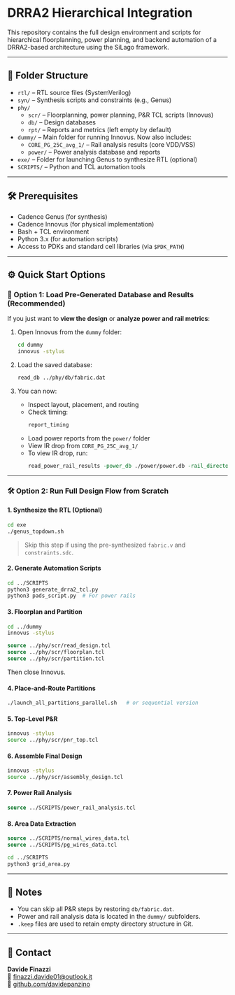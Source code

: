 # DRRA2 Hierarchical Integration

This repository contains the full design environment and scripts for hierarchical floorplanning, power planning, and backend automation of a DRRA2-based architecture using the SiLago framework.

---

## 📁 Folder Structure

- `rtl/` – RTL source files (SystemVerilog)
- `syn/` – Synthesis scripts and constraints (e.g., Genus)
- `phy/`
  - `scr/` – Floorplanning, power planning, P&R TCL scripts (Innovus)
  - `db/` – Design databases
  - `rpt/` – Reports and metrics (left empty by default)
- `dummy/` – Main folder for running Innovus. Now also includes:
  - `CORE_PG_25C_avg_1/` – Rail analysis results (core VDD/VSS)
  - `power/` – Power analysis database and reports
- `exe/` – Folder for launching Genus to synthesize RTL (optional)
- `SCRIPTS/` – Python and TCL automation tools

---

## 🛠️ Prerequisites

- Cadence Genus (for synthesis)
- Cadence Innovus (for physical implementation)
- Bash + TCL environment
- Python 3.x (for automation scripts)
- Access to PDKs and standard cell libraries (via `$PDK_PATH`)

---

## ⚙️ Quick Start Options

### 🚀 Option 1: Load Pre-Generated Database and Results (Recommended)

If you just want to **view the design** or **analyze power and rail metrics**:

1. Open Innovus from the `dummy` folder:

   ```bash
   cd dummy
   innovus -stylus
   ```

2. Load the saved database:

   ```tcl
   read_db ../phy/db/fabric.dat
   ```

3. You can now:
   - Inspect layout, placement, and routing
   - Check timing: 
     ```tcl
     report_timing
     ```
   - Load power reports from the `power/` folder
   - View IR drop from `CORE_PG_25C_avg_1/`
   - To view IR drop, run:
     ```tcl
     read_power_rail_results -power_db ./power/power.db -rail_directory CORE_PG_25C_avg_1/
     ```

---

### 🛠️ Option 2: Run Full Design Flow from Scratch

#### 1. Synthesize the RTL (Optional)

```bash
cd exe
./genus_topdown.sh
```

> Skip this step if using the pre-synthesized `fabric.v` and `constraints.sdc`.

#### 2. Generate Automation Scripts

```bash
cd ../SCRIPTS
python3 generate_drra2_tcl.py
python3 pads_script.py  # For power rails
```

#### 3. Floorplan and Partition

```bash
cd ../dummy
innovus -stylus
```

```tcl
source ../phy/scr/read_design.tcl
source ../phy/scr/floorplan.tcl
source ../phy/scr/partition.tcl
```

Then close Innovus.

#### 4. Place-and-Route Partitions

```bash
./launch_all_partitions_parallel.sh   # or sequential version
```

#### 5. Top-Level P&R

```bash
innovus -stylus
source ../phy/scr/pnr_top.tcl
```

#### 6. Assemble Final Design

```bash
innovus -stylus
source ../phy/scr/assembly_design.tcl
```

#### 7. Power Rail Analysis

```tcl
source ../SCRIPTS/power_rail_analysis.tcl
```

#### 8. Area Data Extraction

```tcl
source ../SCRIPTS/normal_wires_data.tcl
source ../SCRIPTS/pg_wires_data.tcl
```

```bash
cd ../SCRIPTS
python3 grid_area.py
```

---

## 📝 Notes

- You can skip all P&R steps by restoring `db/fabric.dat`.
- Power and rail analysis data is located in the `dummy/` subfolders.
- `.keep` files are used to retain empty directory structure in Git.

---

## 📩 Contact

**Davide Finazzi**  
📧 finazzi.davide01@outlook.it  
🔗 [github.com/davidepanzino](https://github.com/davidepanzino)
